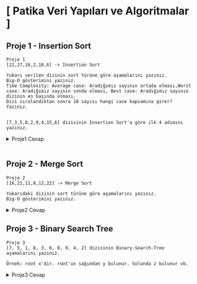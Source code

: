 # [ Patika Veri Yapıları ve Algoritmalar ]

## Proje 1 - Insertion Sort

```
Proje 1
[22,27,16,2,18,6] -> Insertion Sort

Yukarı verilen dizinin sort türüne göre aşamalarını yazınız.
Big-O gösterimini yazınız.
Time Complexity: Average case: Aradığımız sayının ortada olması,Worst case: Aradığımız sayının sonda olması, Best case: Aradığımız sayının dizinin en başında olması.
Dizi sıralandıktan sonra 18 sayısı hangi case kapsamına girer? Yazınız.


[7,3,5,8,2,9,4,15,6] dizisinin Insertion Sort'a göre ilk 4 adımını yazınız.
```

<details > 
<summary> Proje1 Cevap </summary>

### [22,27,16,2,18,6] -> Insertion Sort

**_Insertion Sort,_** bilgisayar bilimlerinde kullanılan ve sıralı diziyi **her adımda öge öge oluşturan** bir sıralama algoritmasıdır.
**1. Yukarı verilen dizinin sort türüne göre aşamalarını yazınız.**

```
[22,27|16,2,18,6] // sıralı mı diye gelen veriler arasında gezinerek küçük olanı başa atıyor.
[16,22,27|2,18,6] //22 ve 27 sıralamasından sonra 16 daha küçük ve 22 ve 27 den sonra geldiği için ilk elemana alınıyor.
[2,16,22,27|18,6] //sonraki taradığı elemalar arasında 2 daha küçük oldugu için başa atıyor.
[2,16,18,22,27|6] //18 kendinden çncekilerden küçük ve bu yüzden büyük olacağı indise kadar ilerliyorç
[2,6,16,18,22,27] // ve sonuç olarak dizimiz sıralanmış oluyor.
```

**2. Big-O gösterimini yazınız.**

```
O(n²) // eleman eklerken aynı zamanda sıralama yaptıgı için
```

**3. Time Complexity:**

```
Worst case: O(n²)
Average case: θ(n²)
Best case: Ω(n)

```

**4. Dizi sıralandıktan sonra 18 sayısı hangi case kapsamına girer? Yazınız.**

```
Average case kapsamına girer.

```

**5. [7,3,5,8,2,9,4,15,6] dizisinin Insertion Sort'a göre ilk 4 adımını yazınız.**

```
[3,7|5,8,2,9,4,15,6]
[3,5,7|8,2,9,4,15,6]
[3,5,7,8|2,9,4,15,6]
[2,3,5,7,8|9,4,15,6]
```

</details> <br>

## Proje 2 - Merge Sort

```
Proje 2
[16,21,11,8,12,22] -> Merge Sort

Yukarıdaki dizinin sort türüne göre aşamalarını yazınız.
Big-O gösterimini yazınız.
```

<details>

<summary> Proje2 Cevap </summary>

### [16,21,11,8,12,22] -> Merge Sort

**_Merge Sort (Birleştirme Sıralaması)_** , diziyi ardışık olarak **en küçük** alt dizilerine kadar **yarılayan** sonra da onları **sıraya koyarak bireştiren** özyineli bir algoritmadır.

**• Yukarı verilen dizinin sort türüne göre aşamalarını yazınız.**

```schema
        1.             [16,21,11,8,12,22]
        2.               /             \
        3.          [16,21,11]       [8,12,22]
        4.           /     \           /   \
        5.        [16,21] [11]     [8,12]  [22]
        6.          /   \    \     /   \    \
        7.       [16] [21] [11]   [8] [12] [22]
        8.           /      |       /      |
        9.        [16,21] [11]    [8,12]  [22]
        10.          \     /           \  /
        11.         [11,16,21]       [8,12,22]
        12.             \              /
        13.            [8,11,12,16,21,22]

```

**• Big-O gösterimini yazınız.**

```
O(nlogn) // hem dizi boyunca sıralama yaptıgı hem de bölünerek işlemine devam ettiği için
```

</details>

## Proje 3 - Binary Search Tree

```
Proje 3
[7, 5, 1, 8, 3, 6, 0, 9, 4, 2] dizisinin Binary-Search-Tree aşamalarını yazınız.

Örnek: root x'dir. root'un sağından y bulunur. Solunda z bulunur vb.
```

<details>

<summary> Proje3 Cevap </summary>

### [7, 5, 1, 8, 3, 6, 0, 9, 4, 2] --> Binary Search Tree
Ağaçlar (Trees) **doğrusal (lineer) veri yapıları olan diziler,** bağlantılı listeler, yığınlar ve kuyruklardan farklı olarak, doğrusal olmayan **hiyerarşik** bir veri yapısıdır.
**• Yukarı verilen dizinin sort türüne göre aşamalarını yazınız.**

```
kökümüzü seçtikten sonra node'un bir sol-cocuk ve sag-cocuk olmak üzere iki verisi vardır.
  • Root'u 5 olarak seçecek olursak; 
1.           [ 5 ]  --> root node
2.          /    \
3.         1       7
4.        / \     / \
5.      0    3   6   8
6.          / \       \
7.         2   4       9   --> leaves

```


